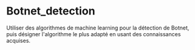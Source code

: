 # Botnet_detection
Utiliser des algorithmes de machine learning pour la détection de Botnet, puis désigner l'algorithme le plus adapté en usant des connaissances acquises.
